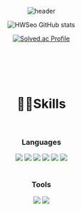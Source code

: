 <div align=center>

![header](https://capsule-render.vercel.app/api?type=wave&color=auto&height=300&section=header&text=HEEWON's%20Profile&fontSize=60)

  
![HWSeo GitHub stats](https://github-readme-stats.vercel.app/api?username=userHWSEO&show_icons=true&theme=merko)
  
[![Solved.ac Profile](http://mazassumnida.wtf/api/v2/generate_badge?boj=gmldnjs4826)](https://solved.ac/gmldnjs4826/)
 </div>
<div align=center>
<br>
<br>
<br>
<br>
  

# 👩‍💻Skills
<br>
  
### Languages
<img
  src="https://img.shields.io/badge/HTML5-E34F26?style=flat-square&logo=HTML5&logoColor=white"
/>
<img
  src="https://img.shields.io/badge/CSS3-1572B6?style=flat-square&logo=CSS3&logoColor=white"
/>
<img
  src="https://img.shields.io/badge/JavaScript-F7DF1E?style=flat-square&logo=JavaScript&logoColor=white"
/>
<img
  src="https://img.shields.io/badge/React-61DAFB?style=flat-square&logo=React&logoColor=white"
/>
<img
  src="https://img.shields.io/badge/Node.js-339933?style=flat-square&logo=Node.js&logoColor=white"
/>
<img
  src="https://img.shields.io/badge/TypeScript-3178C6?style=flat-square&logo=TypeScript&logoColor=white"
/>
<br>
<br>

### Tools
<img
  src="https://img.shields.io/badge/Slack-4A154B?style=flat-square&logo=Slack&logoColor=white"
/>
<img
  src="https://img.shields.io/badge/VisualStudioCode-007ACC?style=flat-square&logo=VisualStudioCode&logoColor=white"
  />
</div>
